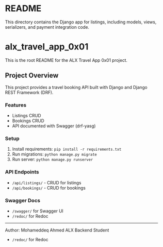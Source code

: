 # README

This directory contains the Django app for listings, including models, views, serializers, and payment integration code.
# alx_travel_app_0x01

This is the root README for the ALX Travel App 0x01 project.

## Project Overview
This project provides a travel booking API built with Django and Django REST Framework (DRF).

### Features
- Listings CRUD
- Bookings CRUD
- API documented with Swagger (drf-yasg)

### Setup
1. Install requirements: `pip install -r requirements.txt`
2. Run migrations: `python manage.py migrate`
3. Run server: `python manage.py runserver`

### API Endpoints
- `/api/listings/` - CRUD for listings
- `/api/bookings/` - CRUD for bookings

### Swagger Docs
- `/swagger/` for Swagger UI
- `/redoc/` for Redoc

---

Author: Mohameddeq Ahmed
ALX Backend Student
- `/redoc/` for Redoc
